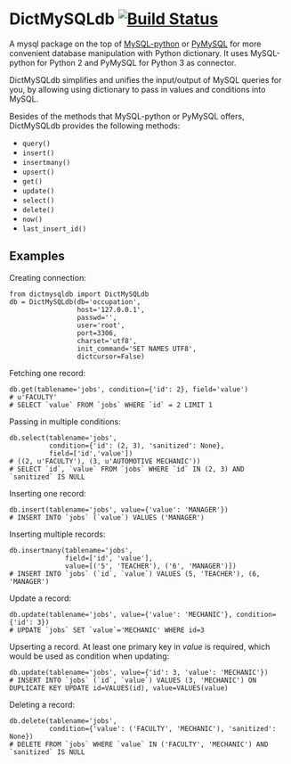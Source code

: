 # DictMySQLdb [![Build Status](https://travis-ci.org/ligyxy/DictMySQLdb.svg?branch=master)](https://travis-ci.org/ligyxy/DictMySQLdb)
A mysql package on the top of [MySQL-python](http://mysql-python.sourceforge.net/MySQLdb.html, "MySQL-python") or [PyMySQL](https://github.com/PyMySQL/PyMySQL, "PyMySQL") for more convenient database manipulation with Python dictionary. It uses MySQL-python for Python 2 and PyMySQL for Python 3 as connector.

DictMySQLdb simplifies and unifies the input/output of MySQL queries for you, by allowing using dictionary to pass in values and conditions into MySQL.

Besides of the methods that MySQL-python or PyMySQL offers, DictMySQLdb provides the following methods:

* `query()`
* `insert()`
* `insertmany()`
* `upsert()`
* `get()`
* `update()`
* `select()`
* `delete()`
* `now()`
* `last_insert_id()`

## Examples

Creating connection:

	from dictmysqldb import DictMySQLdb
	db = DictMySQLdb(db='occupation', 
	                 host='127.0.0.1', 
	                 passwd='', 
	                 user='root',
	                 port=3306,
	                 charset='utf8',
	                 init_command='SET NAMES UTF8',
	                 dictcursor=False)
	
Fetching one record:

	db.get(tablename='jobs', condition={'id': 2}, field='value')
	# u'FACULTY'
	# SELECT `value` FROM `jobs` WHERE `id` = 2 LIMIT 1

Passing in multiple conditions:
				  
	db.select(tablename='jobs', 
			  condition={'id': (2, 3), 'sanitized': None},
			  field=['id','value'])
	# ((2, u'FACULTY'), (3, u'AUTOMOTIVE MECHANIC'))
	# SELECT `id`, `value` FROM `jobs` WHERE `id` IN (2, 3) AND `sanitized` IS NULL

Inserting one record:
	
	db.insert(tablename='jobs', value={'value': 'MANAGER'})
	# INSERT INTO `jobs` (`value`) VALUES ('MANAGER')

Inserting multiple records:
	
	db.insertmany(tablename='jobs', 
	              field=['id', 'value'], 
	              value=[('5', 'TEACHER'), ('6', 'MANAGER')])
	# INSERT INTO `jobs` (`id`, `value`) VALUES (5, 'TEACHER'), (6, 'MANAGER')

Update a record:
	
	db.update(tablename='jobs', value={'value': 'MECHANIC'}, condition={'id': 3})
	# UPDATE `jobs` SET `value`='MECHANIC' WHERE id=3

Upserting a record. At least one primary key in _value_ is required, which would be used as condition when updating:
	
	db.update(tablename='jobs', value={'id': 3, 'value': 'MECHANIC'})
	# INSERT INTO `jobs` (`id`, `value`) VALUES (3, 'MECHANIC') ON DUPLICATE KEY UPDATE id=VALUES(id), value=VALUES(value)

Deleting a record:

	db.delete(tablename='jobs', 
	          condition={'value': ('FACULTY', 'MECHANIC'), 'sanitized': None})
	# DELETE FROM `jobs` WHERE `value` IN ('FACULTY', 'MECHANIC') AND `sanitized` IS NULL
